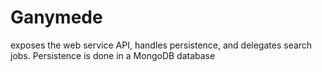 # Ganymede
exposes the web service API, handles persistence, and delegates search jobs. Persistence is done in a MongoDB database
